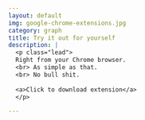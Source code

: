 ```yaml
---
layout: default
img: google-chrome-extensions.jpg
category: graph
title: Try it out for yourself
description: |
  <p class="lead">
  Right from your Chrome browser. 
  <br> As simple as that. 
  <br> No bull shit.
  
  <a>Click to download extension</a>
  </p>

---
```

